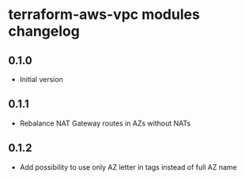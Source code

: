 # terraform-aws-vpc modules changelog

## 0.1.0

- Initial version

## 0.1.1

- Rebalance NAT Gateway routes in AZs without NATs

## 0.1.2

- Add possibility to use only AZ letter in tags instead of full AZ name
